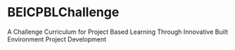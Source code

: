 # BEICPBLChallenge
A Challenge Curriculum for Project Based Learning Through Innovative Built Environment Project Development
